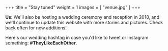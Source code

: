+++
title = "Stay tuned"
weight = 1
images = [
  "venue.jpg"
]
+++

**Us**: We'll also be hosting a wedding ceremony and reception in 2018, and we'll continue to update this website with more stories and pictures. Check back often for new additions!

Here's our wedding hashtag in case you'd like to tweet or instagram something: **#TheyLikeEachOther**.
